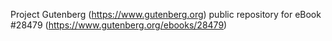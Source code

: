 Project Gutenberg (https://www.gutenberg.org) public repository for eBook #28479 (https://www.gutenberg.org/ebooks/28479)
